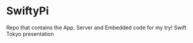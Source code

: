 # SwiftyPi
Repo that contains the App, Server and Embedded code for my try! Swift Tokyo presentation
